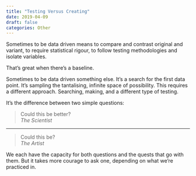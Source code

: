 ```yaml
---
title: "Testing Versus Creating"
date: 2019-04-09
draft: false
categories: Other
---
```


Sometimes to be data driven means to compare and contrast original and variant, to require statistical rigour, to follow testing methodologies and isolate variables.

That’s great when there’s a baseline.

Sometimes to be data driven something else. It’s a search for the first data point. It’s sampling the tantalising, infinite space of possibility. This requires a different approach. Searching, making, and a different type of testing.

It’s the difference between two simple questions:

>Could this be better?  
*The Scientist*
***
>Could this be?  
*The Artist*

We each have the capacity for both questions and the quests that go with them. But it takes more courage to ask one, depending on what we’re practiced in.